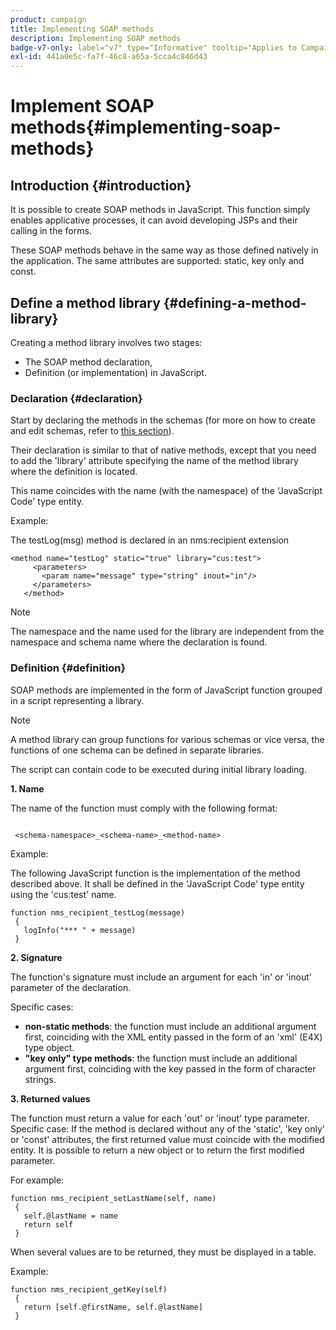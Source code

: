 ```yaml
---
product: campaign
title: Implementing SOAP methods
description: Implementing SOAP methods
badge-v7-only: label="v7" type="Informative" tooltip="Applies to Campaign Classic v7 only"
exl-id: 441a0e5c-fa7f-46c8-a65a-5cca4c846d43
---
```

# Implement SOAP methods{#implementing-soap-methods}



## Introduction {#introduction}

It is possible to create SOAP methods in JavaScript. This function simply enables applicative processes, it can avoid developing JSPs and their calling in the forms.

These SOAP methods behave in the same way as those defined natively in the application. The same attributes are supported: static, key only and const.

## Define a method library {#defining-a-method-library}

Creating a method library involves two stages:

* The SOAP method declaration,
* Definition (or implementation) in JavaScript.

### Declaration {#declaration}

Start by declaring the methods in the schemas (for more on how to create and edit schemas, refer to [this section](../../configuration/using/about-schema-edition.md)).

Their declaration is similar to that of native methods, except that you need to add the 'library' attribute specifying the name of the method library where the definition is located.

This name coincides with the name (with the namespace) of the 'JavaScript Code' type entity.

Example:

The testLog(msg) method is declared in an nms:recipient extension

```
<method name="testLog" static="true" library="cus:test">
     <parameters>
       <param name="message" type="string" inout="in"/>
     </parameters>
   </method>

```

>[!NOTE]
>
>The namespace and the name used for the library are independent from the namespace and schema name where the declaration is found.

### Definition {#definition}

SOAP methods are implemented in the form of JavaScript function grouped in a script representing a library.

>[!NOTE]
>
>A method library can group functions for various schemas or vice versa, the functions of one schema can be defined in separate libraries.

The script can contain code to be executed during initial library loading.

**1. Name**

The name of the function must comply with the following format:

```

 <schema-namespace>_<schema-name>_<method-name>

```

Example:

The following JavaScript function is the implementation of the method described above. It shall be defined in the 'JavaScript Code' type entity using the 'cus:test' name.

```
function nms_recipient_testLog(message)
 {
   logInfo("*** " + message)
 }
```

**2. Signature**

The function's signature must include an argument for each 'in' or 'inout' parameter of the declaration.

Specific cases:

* **non-static methods**: the function must include an additional argument first, coinciding with the XML entity passed in the form of an 'xml' (E4X) type object.
* **"key only" type methods**: the function must include an additional argument first, coinciding with the key passed in the form of character strings.

**3. Returned values**

The function must return a value for each 'out' or 'inout' type parameter. Specific case: If the method is declared without any of the 'static', 'key only' or 'const' attributes, the first returned value must coincide with the modified entity. It is possible to return a new object or to return the first modified parameter.

For example:

```
function nms_recipient_setLastName(self, name)
 {
   self.@lastName = name
   return self
 }
```

When several values are to be returned, they must be displayed in a table.

Example:

```
function nms_recipient_getKey(self)
 {
   return [self.@firstName, self.@lastName]
 }
```
